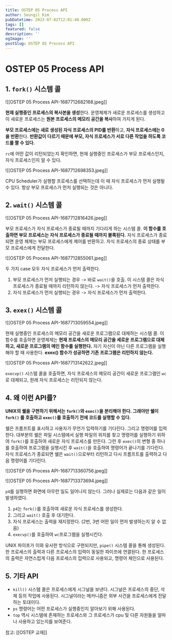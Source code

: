 ```yaml
---
title: OSTEP 05 Process API
author: Seungil Kim
pubDatetime: 2023-07-02T12:01:40.000Z
tags: []
featured: false
description: ''
ogImage: ''
postSlug: OSTEP 05 Process API
---
```

# OSTEP 05 Process API

## 1. `fork()` 시스템 콜

![[OSTEP 05 Process API-1687712682168.jpeg]]

**현재 실행중인 프로세스의 복사본을 생성**한다. 운영체제가 새로운 프로세스를 생성하고 이 새로운 프로세스는 **원본 프로세스의 메모리 공간을 복사**하여 가지게 된다.

**부모 프로세스에는 새로 생성된 자식 프로세스의 PID를 반환**하고, **자식 프로세스에는 0을 반환**한다. **반환값이 다르기 때문에 부모, 자식 프로세스가 서로 다른 작업을 하도록 코드를 짤 수 있다.**

`rc`에 어떤 값이 리턴되었는지 확인하면, 현재 실행중인 프로세스가 부모 프로세스인지, 자식 프로세스인지 알 수 있다.

![[OSTEP 05 Process API-1687712698353.jpeg]]

CPU Scheduler가 실행할 프로세스를 선택하는데 이 때 자식 프로세스가 먼저 실행될 수 있다. 항상 부모 프로세스가 먼저 실행되는 것은 아니다.

## 2. `wait()` 시스템 콜

![[OSTEP 05 Process API-1687712816426.jpeg]]

부모 프로세스가 자식 프로세스가 종료될 때까지 기다리게 하는 시스템 콜. **이 함수를 호출하면 부모 프로세스는 자식 프로세스가 종료될 때까지 블록된다.** 자식 프로세스가 종료되면 운영 체제는 부모 프로세스에게 제어를 반환하고. 자식 프로세스의 종료 상태를 부모 프로세스에게 전달한다.

![[OSTEP 05 Process API-1687712855061.jpeg]]

두 가지 case 모두 자식 프로세스가 먼저 출력한다.
1. 부모 프로세스가 먼저 실행되는 경우 -> 바로 `wait()`을 호출. 이 시스템 콜은 자식 프로세스가 종료될 때까지 리턴하지 않는다. -> 자식 프로세스가 먼저 출력한다.
2. 자식 프로세스가 먼저 실행되는 경우 -> 자식 프로세스가 먼저 출력한다.

## 3. `exex()` 시스템 콜

![[OSTEP 05 Process API-1687713059554.jpeg]]

현재 실행중인 프로세스의 메모리 공간을 새로운 프로그램으로 대체하는 시스템 콜. 이 함수를 호출하면 운영체제는 **현재 프로세스의 메모리 공간을 세로운 프로그램으로 대체하고, 새로운 프로그램의 메인 함수를 실행한다.** 자기 자신이 아닌 다른 프로그램을 실행해야 할 때 사용한다. **exex() 함수가 성공하면 기존 프로그램은 리턴하지 않는다.**

![[OSTEP 05 Process API-1687713142622.jpeg]]

`execvp()` 시스템 콜을 호출하면, 자식 프로세스의 메모리 공간이 새로운 프로그램인 `wc`로 대체되고, 원래 자식 프로세스는 리턴되지 않는다.

## 4. 왜 이런 API를?

**UNIX의 쉘을 구현하기 위해서는 `fork()`와 `exec()`을 분리해야 한다. 그래야만 쉘이 `fork()` 를 호출하고 `exec()`를 호출하기 전에 코드를 실행할 수 있다.**

쉘은 프롬프트를 표시하고 사용자가 무언가 입력하기를 기다린다. 그리고 명령어를 입력한다. 대부분의 쉘은 파일 시스템에서 실행 파일의 위치를 찾고 명령어를 실행하기 위하여 `fork()`를 호출하여 새로운 자식 프로세스를 만든다. 그런 후 `exec()`의 변형 중 하나를 호출하여 프로그램을 실행시킨 후 `wait()`을 호출하여 명령어가 끝나기를 기다린다. 자식 프로세스가 종료되면 쉘은 `wait()`으로부터 리턴하고 다시 프롬프트를 출력하고 다음 명령어를 기다린다.

![[OSTEP 05 Process API-1687713360756.jpeg]]

![[OSTEP 05 Process API-1687713373694.jpeg]]

`p4`를 실행하면 화면에 아무런 일도 일어나지 않는다.
그러나 실제로는 다음과 같은 일이 발생하였다.

1. `p4`는 `fork()`를 호출하여 새로운 자식 프로세스를 생성한다.
2. 그리고 `wait()` 호출 후 대기한다.
3. 자식 프로세스는 출력을 재지정한다. (2번, 3번 어떤 일이 먼저 발생하는지 알 수 없음)
4. `execvp()`를 호출하여 `wc`프로그램을 실행시킨다.

UNIX 파이프가 이와 유사한 방식으로 구현되지만, `pipe()` 시스템 콜을 통해 생성된다. 한 프로세스의 출력과 다른 프로세스의 입력이 동일한 파이프에 연결된다. 한 프로세스의 출력은 자연스럽게 다음 프로세스의 입력으로 사용되고, 명령어 체인으로 사용된다.

## 5. 기타 API

- `kill()` 시스템 콜은 프로세스에게 시그널을 보낸다. 시그널은 프로세스의 중단, 삭제 등의 작업에 사용된다. 시그널이라는 메커니즘은 외부 사건을 프로세스에게 전달하는 토대이다.
- `ps` 명령어는 어떤 프로세스가 실행중인지 알아보기 위해 사용된다.
- `top` 역시 시스템에 존재하는 프로세스와 그 프로세스가 cpu 및 다른 자원들을 얼마나 사용하고 있는지를 보여준다.

참고: [[OSTEP 교재]]
